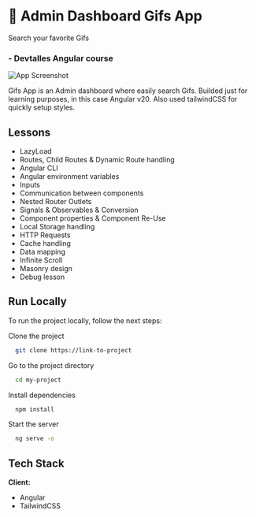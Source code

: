 # 📲 Admin Dashboard Gifs App
Search your favorite Gifs
### - Devtalles Angular course

![App Screenshot](https://fra.cloud.appwrite.io/v1/storage/buckets/684c4753000474a84089/files/68c5948600057fe6b256/view?project=68484116003cad7645da)

Gifs App is an Admin dashboard where easily search Gifs. Builded just for learning purposes, in this case Angular v20. Also used tailwindCSS for quickly setup styles.


## Lessons

- LazyLoad
- Routes, Child Routes & Dynamic Route handling
- Angular CLI
- Angular environment variables
- Inputs
- Communication between components
- Nested Router Outlets
- Signals & Observables & Conversion
- Component properties & Component Re-Use
- Local Storage handling
- HTTP Requests
- Cache handling
- Data mapping
- Infinite Scroll
- Masonry design
- Debug lesson

## Run Locally

To run the project locally, follow the next steps:

Clone the project

```bash
  git clone https://link-to-project
```

Go to the project directory

```bash
  cd my-project
```

Install dependencies

```bash
  npm install
```

Start the server

```bash
  ng serve -o
```


## Tech Stack

**Client:**
- Angular
- TailwindCSS

